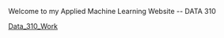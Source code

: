 Welcome to my Applied Machine Learning Website -- DATA 310

[Data_310_Work](https://daskeete.github.io/daskeete_data_310/)
